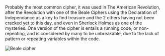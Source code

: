 Probably the most common cipher, it was used in The American Revolution, after the Revolution with one of the Beale Ciphers using the Declaration of Independance as a key to find treasure and the 2 others having not been cracked yet to this day, and even in Sherlock Holmes as one of the mysteries. One version of the cipher is entails a running code, or non-repeating, and is considered by many to be unbreakable, due to the lack of pattern or repeating variables within the code.

![Beale cipher](https://user-images.githubusercontent.com/94381080/144263525-d83c73a8-7980-4fd5-a872-90383ef2e212.jpeg)
